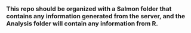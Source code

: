 ### This repo should be organized with a Salmon folder that contains any information generated from the server, and the Analysis folder will contain any information from R.  
